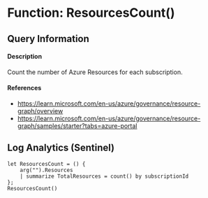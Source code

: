 # Function: ResourcesCount()

## Query Information

#### Description
Count the number of Azure Resources for each subscription.

#### References
- https://learn.microsoft.com/en-us/azure/governance/resource-graph/overview
- https://learn.microsoft.com/en-us/azure/governance/resource-graph/samples/starter?tabs=azure-portal

## Log Analytics (Sentinel)
```
let ResourcesCount = () {
    arg("").Resources
    | summarize TotalResources = count() by subscriptionId
};
ResourcesCount()
```


